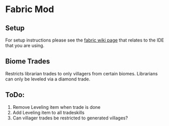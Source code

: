 # Fabric Mod

## Setup

For setup instructions please see the [fabric wiki page](https://fabricmc.net/wiki/tutorial:setup) that relates to the IDE that you are using.

## Biome Trades

Restricts librarian trades to only villagers from certain biomes.
Librarians can only be leveled via a diamond trade.

## ToDo:

1. Remove Leveling item when trade is done
2. Add Leveling item to all tradeskills
2. Can villager trades be restricted to generated villages?